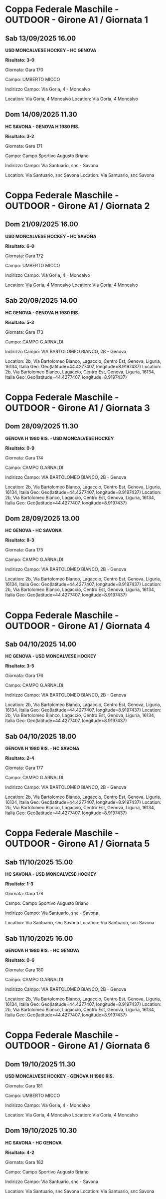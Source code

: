 

# Coppa Federale Maschile - OUTDOOR  - Girone A1 / Giornata 1

## Sab 13/09/2025 16.00

<strong>USD MONCALVESE HOCKEY - HC GENOVA</strong>

**Risultato: 3-0**

Giornata: Gara 170

Campo: UMBERTO MICCO 

Indirizzo Campo:  Via Goria, 4 - Moncalvo

Location:  Via Goria, 4 Moncalvo
Location:  Via Goria, 4 Moncalvo


## Dom 14/09/2025 11.30

<strong>HC SAVONA - GENOVA H 1980 RIS.</strong>

**Risultato: 3-2**

Giornata: Gara 171

Campo: Campo Sportivo Augusto Briano 

Indirizzo Campo:  Via Santuario, snc - Savona

Location:  Via Santuario, snc Savona
Location:  Via Santuario, snc Savona



# Coppa Federale Maschile - OUTDOOR  - Girone A1 / Giornata 2

## Dom 21/09/2025 16.00

<strong>USD MONCALVESE HOCKEY - HC SAVONA</strong>

**Risultato: 6-0**

Giornata: Gara 172

Campo: UMBERTO MICCO 

Indirizzo Campo:  Via Goria, 4 - Moncalvo

Location:  Via Goria, 4 Moncalvo
Location:  Via Goria, 4 Moncalvo


## Sab 20/09/2025 14.00

<strong>HC GENOVA - GENOVA H 1980 RIS.</strong>

**Risultato: 5-3**

Giornata: Gara 173

Campo: CAMPO G.ARNALDI 

Indirizzo Campo:  VIA BARTOLOMEO BIANCO, 2B - Genova

Location: 2b, Via Bartolomeo Bianco, Lagaccio, Centro Est, Genova, Liguria, 16134, Italia
Geo: Geo(latitude=44.4277407, longitude=8.9197437)
Location: 2b, Via Bartolomeo Bianco, Lagaccio, Centro Est, Genova, Liguria, 16134, Italia
Geo: Geo(latitude=44.4277407, longitude=8.9197437)



# Coppa Federale Maschile - OUTDOOR  - Girone A1 / Giornata 3

## Dom 28/09/2025 11.30

<strong>GENOVA H 1980 RIS. - USD MONCALVESE HOCKEY</strong>

**Risultato: 0-9**

Giornata: Gara 174

Campo: CAMPO G.ARNALDI 

Indirizzo Campo:  VIA BARTOLOMEO BIANCO, 2B - Genova

Location: 2b, Via Bartolomeo Bianco, Lagaccio, Centro Est, Genova, Liguria, 16134, Italia
Geo: Geo(latitude=44.4277407, longitude=8.9197437)
Location: 2b, Via Bartolomeo Bianco, Lagaccio, Centro Est, Genova, Liguria, 16134, Italia
Geo: Geo(latitude=44.4277407, longitude=8.9197437)


## Dom 28/09/2025 13.00

<strong>HC GENOVA - HC SAVONA</strong>

**Risultato: 8-3**

Giornata: Gara 175

Campo: CAMPO G.ARNALDI 

Indirizzo Campo:  VIA BARTOLOMEO BIANCO, 2B - Genova

Location: 2b, Via Bartolomeo Bianco, Lagaccio, Centro Est, Genova, Liguria, 16134, Italia
Geo: Geo(latitude=44.4277407, longitude=8.9197437)
Location: 2b, Via Bartolomeo Bianco, Lagaccio, Centro Est, Genova, Liguria, 16134, Italia
Geo: Geo(latitude=44.4277407, longitude=8.9197437)



# Coppa Federale Maschile - OUTDOOR  - Girone A1 / Giornata 4

## Sab 04/10/2025 14.00

<strong>HC GENOVA - USD MONCALVESE HOCKEY</strong>

**Risultato: 3-5**

Giornata: Gara 176

Campo: CAMPO G.ARNALDI 

Indirizzo Campo:  VIA BARTOLOMEO BIANCO, 2B - Genova

Location: 2b, Via Bartolomeo Bianco, Lagaccio, Centro Est, Genova, Liguria, 16134, Italia
Geo: Geo(latitude=44.4277407, longitude=8.9197437)
Location: 2b, Via Bartolomeo Bianco, Lagaccio, Centro Est, Genova, Liguria, 16134, Italia
Geo: Geo(latitude=44.4277407, longitude=8.9197437)


## Sab 04/10/2025 18.00

<strong>GENOVA H 1980 RIS. - HC SAVONA</strong>

**Risultato: 2-4**

Giornata: Gara 177

Campo: CAMPO G.ARNALDI 

Indirizzo Campo:  VIA BARTOLOMEO BIANCO, 2B - Genova

Location: 2b, Via Bartolomeo Bianco, Lagaccio, Centro Est, Genova, Liguria, 16134, Italia
Geo: Geo(latitude=44.4277407, longitude=8.9197437)
Location: 2b, Via Bartolomeo Bianco, Lagaccio, Centro Est, Genova, Liguria, 16134, Italia
Geo: Geo(latitude=44.4277407, longitude=8.9197437)



# Coppa Federale Maschile - OUTDOOR  - Girone A1 / Giornata 5

## Sab 11/10/2025 15.00

<strong>HC SAVONA - USD MONCALVESE HOCKEY</strong>

**Risultato: 1-3**

Giornata: Gara 178

Campo: Campo Sportivo Augusto Briano 

Indirizzo Campo:  Via Santuario, snc - Savona

Location:  Via Santuario, snc Savona
Location:  Via Santuario, snc Savona


## Sab 11/10/2025 16.00

<strong>GENOVA H 1980 RIS. - HC GENOVA</strong>

**Risultato: 0-6**

Giornata: Gara 180

Campo: CAMPO G.ARNALDI 

Indirizzo Campo:  VIA BARTOLOMEO BIANCO, 2B - Genova

Location: 2b, Via Bartolomeo Bianco, Lagaccio, Centro Est, Genova, Liguria, 16134, Italia
Geo: Geo(latitude=44.4277407, longitude=8.9197437)
Location: 2b, Via Bartolomeo Bianco, Lagaccio, Centro Est, Genova, Liguria, 16134, Italia
Geo: Geo(latitude=44.4277407, longitude=8.9197437)



# Coppa Federale Maschile - OUTDOOR  - Girone A1 / Giornata 6

## Dom 19/10/2025 11.30

<strong>USD MONCALVESE HOCKEY - GENOVA H 1980 RIS.</strong>

Giornata: Gara 181

Campo: UMBERTO MICCO 

Indirizzo Campo:  Via Goria, 4 - Moncalvo

Location:  Via Goria, 4 Moncalvo
Location:  Via Goria, 4 Moncalvo


## Dom 19/10/2025 10.30

<strong>HC SAVONA - HC GENOVA</strong>

**Risultato: 4-2**

Giornata: Gara 182

Campo: Campo Sportivo Augusto Briano 

Indirizzo Campo:  Via Santuario, snc - Savona

Location:  Via Santuario, snc Savona
Location:  Via Santuario, snc Savona

